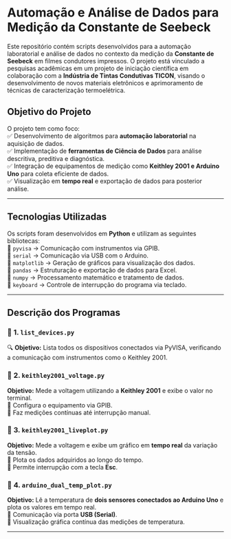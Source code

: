 # Automação e Análise de Dados para Medição da Constante de Seebeck  

Este repositório contém scripts desenvolvidos para a automação laboratorial e análise de dados no contexto da medição da **Constante de Seebeck** em filmes condutores impressos. O projeto está vinculado a pesquisas acadêmicas em um projeto de iniciação científica em colaboração com a **Indústria de Tintas Condutivas TICON**, visando o desenvolvimento de novos materiais eletrônicos e aprimoramento de técnicas de caracterização termoelétrica.  

##  Objetivo do Projeto  
O projeto tem como foco:  
✅ Desenvolvimento de algoritmos para **automação laboratorial** na aquisição de dados.  
✅ Implementação de **ferramentas de Ciência de Dados** para análise descritiva, preditiva e diagnóstica.  
✅ Integração de equipamentos de medição como **Keithley 2001 e Arduino Uno** para coleta eficiente de dados.  
✅ Visualização em **tempo real** e exportação de dados para posterior análise.  

---

##  Tecnologias Utilizadas  
Os scripts foram desenvolvidos em **Python** e utilizam as seguintes bibliotecas:  
📌 `pyvisa` → Comunicação com instrumentos via GPIB.  
📌 `serial` → Comunicação via USB com o Arduino.  
📌 `matplotlib` → Geração de gráficos para visualização dos dados.  
📌 `pandas` → Estruturação e exportação de dados para Excel.  
📌 `numpy` → Processamento matemático e tratamento de dados.  
📌 `keyboard` → Controle de interrupção do programa via teclado.  

---

##  Descrição dos Programas  

### 📌 **1. `list_devices.py`**  
🔍 **Objetivo:** Lista todos os dispositivos conectados via PyVISA, verificando a comunicação com instrumentos como o Keithley 2001.  

### 📌 **2. `keithley2001_voltage.py`**  
 **Objetivo:** Mede a voltagem utilizando a **Keithley 2001** e exibe o valor no terminal.  
🔹 Configura o equipamento via GPIB.  
🔹 Faz medições contínuas até interrupção manual.  

### 📌 **3. `keithley2001_liveplot.py`**  
 **Objetivo:** Mede a voltagem e exibe um gráfico em **tempo real** da variação da tensão.  
🔹 Plota os dados adquiridos ao longo do tempo.  
🔹 Permite interrupção com a tecla **Esc**.  

### 📌 **4. `arduino_dual_temp_plot.py`**  
 **Objetivo:** Lê a temperatura de **dois sensores conectados ao Arduino Uno** e plota os valores em tempo real.  
🔹 Comunicação via porta **USB (Serial)**.  
🔹 Visualização gráfica contínua das medições de temperatura.  

---


